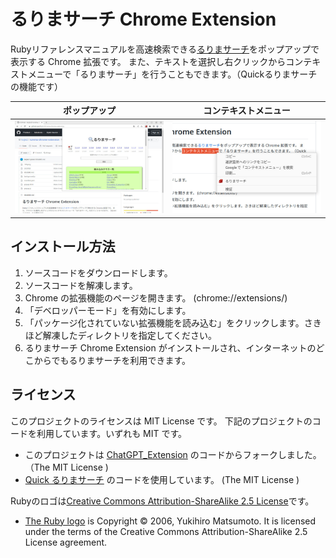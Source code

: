 # るりまサーチ Chrome Extension

Rubyリファレンスマニュアルを高速検索できる[るりまサーチ](https://rurema.clear-code.com/)をポップアップで表示する Chrome 拡張です。
また、テキストを選択し右クリックからコンテキストメニューで「るりまサーチ」を行うこともできます。（Quickるりまサーチの機能です）

|ポップアップ|コンテキストメニュー|
|---|---|
|![](https://raw.githubusercontent.com/kojix2/rurema-chrome-extension/assets/%E3%82%8B%E3%82%8A%E3%81%BE%E3%82%B5%E3%83%BC%E3%83%81.jpg)|![](https://raw.githubusercontent.com/kojix2/rurema-chrome-extension/assets/%E3%82%8B%E3%82%8A%E3%81%BE%E3%82%B5%E3%83%BC%E3%83%81%E3%82%B3%E3%83%B3%E3%83%86%E3%82%AD%E3%82%B9%E3%83%88%E3%83%A1%E3%83%8B%E3%83%A5%E3%83%BC.jpg)|

## インストール方法

1. ソースコードをダウンロードします。
2. ソースコードを解凍します。
3. Chrome の拡張機能のページを開きます。 (chrome://extensions/)
4. 「デベロッパーモード」を有効にします。
5. 「パッケージ化されていない拡張機能を読み込む」をクリックします。さきほど解凍したディレクトリを指定してください。
6. るりまサーチ Chrome Extension がインストールされ、インターネットのどこからでもるりまサーチを利用できます。

## ライセンス

このプロジェクトのライセンスは MIT License です。
下記のプロジェクトのコードを利用しています。いずれも MIT です。

- このプロジェクトは [ChatGPT_Extension](https://github.com/kazuki-sf/ChatGPT_Extension) のコードからフォークしました。（The MIT License )
- [Quick るりまサーチ](https://github.com/myokoym/quick_rurema_search) のコードを使用しています。 (The MIT License )

Rubyのロゴは[Creative Commons Attribution-ShareAlike 2.5 License](http://creativecommons.org/licenses/by-sa/2.5/)です。

- [The Ruby logo](https://www.ruby-lang.org/en/about/logo/) is Copyright © 2006, Yukihiro Matsumoto. It is licensed under the terms of the Creative Commons Attribution-ShareAlike 2.5 License agreement.

